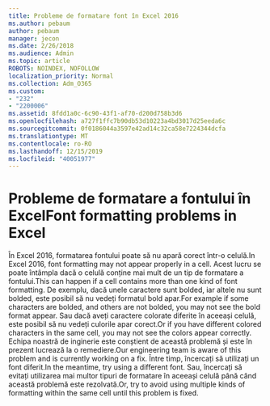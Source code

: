 ```yaml
---
title: Probleme de formatare font în Excel 2016
ms.author: pebaum
author: pebaum
manager: jecon
ms.date: 2/26/2018
ms.audience: Admin
ms.topic: article
ROBOTS: NOINDEX, NOFOLLOW
localization_priority: Normal
ms.collection: Adm_O365
ms.custom:
- "232"
- "2200006"
ms.assetid: 8fdd1a0c-6c90-43f1-af70-d200d758b3d6
ms.openlocfilehash: a727f1ffc7b90db53d10223a4bd3017d25eeda6c
ms.sourcegitcommit: 0f0186044a3597e42ad14c32ca58e7224344dcfa
ms.translationtype: MT
ms.contentlocale: ro-RO
ms.lasthandoff: 12/15/2019
ms.locfileid: "40051977"
---
```

# <a name="font-formatting-problems-in-excel"></a><span data-ttu-id="97818-102">Probleme de formatare a fontului în Excel</span><span class="sxs-lookup"><span data-stu-id="97818-102">Font formatting problems in Excel</span></span>

<span data-ttu-id="97818-103">În Excel 2016, formatarea fontului poate să nu apară corect într-o celulă.</span><span class="sxs-lookup"><span data-stu-id="97818-103">In Excel 2016, font formatting may not appear properly in a cell.</span></span> <span data-ttu-id="97818-104">Acest lucru se poate întâmpla dacă o celulă conține mai mult de un tip de formatare a fontului.</span><span class="sxs-lookup"><span data-stu-id="97818-104">This can happen if a cell contains more than one kind of font formatting.</span></span> <span data-ttu-id="97818-105">De exemplu, dacă unele caractere sunt bolded, iar altele nu sunt bolded, este posibil să nu vedeți formatul bold apar.</span><span class="sxs-lookup"><span data-stu-id="97818-105">For example if some characters are bolded, and others are not bolded, you may not see the bold format appear.</span></span> <span data-ttu-id="97818-106">Sau dacă aveți caractere colorate diferite în aceeași celulă, este posibil să nu vedeți culorile apar corect.</span><span class="sxs-lookup"><span data-stu-id="97818-106">Or if you have different colored characters in the same cell, you may not see the colors appear correctly.</span></span> <span data-ttu-id="97818-107">Echipa noastră de inginerie este conștient de această problemă și este în prezent lucrează la o remediere.</span><span class="sxs-lookup"><span data-stu-id="97818-107">Our engineering team is aware of this problem and is currently working on a fix.</span></span> <span data-ttu-id="97818-108">Între timp, încercați să utilizați un font diferit.</span><span class="sxs-lookup"><span data-stu-id="97818-108">In the meantime, try using a different font.</span></span> <span data-ttu-id="97818-109">Sau, încercați să evitați utilizarea mai multor tipuri de formatare în aceeași celulă până când această problemă este rezolvată.</span><span class="sxs-lookup"><span data-stu-id="97818-109">Or, try to avoid using multiple kinds of formatting within the same cell until this problem is fixed.</span></span>
  